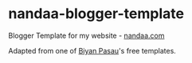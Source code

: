 nandaa-blogger-template
=======================

Blogger Template for my website - [nandaa.com](http://profnandaa.blogspot.com)

Adapted from one of [Biyan Pasau](http://dzignine.com/)'s free templates.
